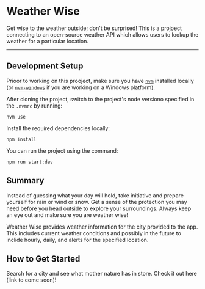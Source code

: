 # Weather Wise

Get wise to the weather outside; don't be surprised! This is a projoect connecting to an open-source weather API which allows users to lookup the weather for a particular location.

---

## Development Setup

Prioor to working on this prooject, make sure you have [`nvm`](https://github.com/nvm-sh/nvm) installed locally (or [`nvm-windows`](https://github.com/coreybutler/nvm-windows) if you are working on a Windows platform).

After cloning the project, switch to the project's node versiono specified in the `.nvmrc` by running:

```
nvm use
```

Install the required dependencies locally:

```
npm install
```

You can run the project using the command:

```
npm run start:dev
```

## Summary

Instead of guessing what your day will hold, take initiative and prepare yourself for rain or wind or snow. Get a sense of the protection you may need before you head outside to explore your surroundings. Always keep an eye out and make sure you are weather wise!

Weather Wise provides weather information for the city provided to the app. This includes current weather conditions and possibly in the future to inclide hourly, daily, and alerts for the specified location.

## How to Get Started

Search for a city and see what mother nature has in store. Check it out here (link to come soon)!
